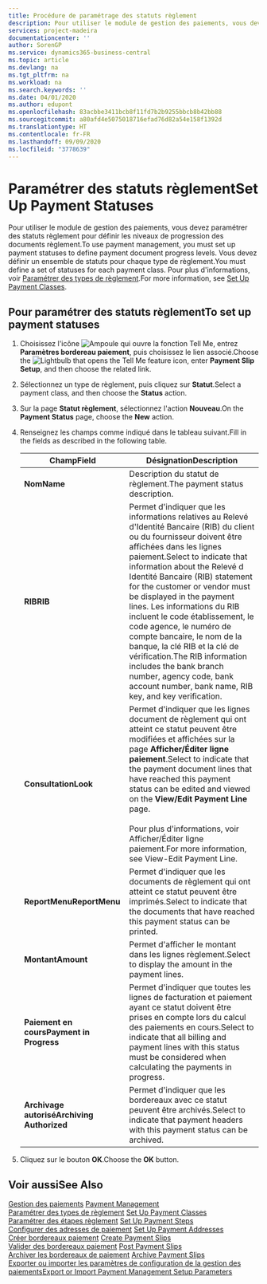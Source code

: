 ```yaml
---
title: Procédure de paramétrage des statuts règlement
description: Pour utiliser le module de gestion des paiements, vous devez paramétrer des statuts règlement pour définir les niveaux de progression des documents règlement. Vous devez définir un ensemble de statuts pour chaque type de règlement.
services: project-madeira
documentationcenter: ''
author: SorenGP
ms.service: dynamics365-business-central
ms.topic: article
ms.devlang: na
ms.tgt_pltfrm: na
ms.workload: na
ms.search.keywords: ''
ms.date: 04/01/2020
ms.author: edupont
ms.openlocfilehash: 83acbbe3411bcb8f11fd7b2b9255bbcb8b42bb88
ms.sourcegitcommit: a80afd4e5075018716efad76d82a54e158f1392d
ms.translationtype: HT
ms.contentlocale: fr-FR
ms.lasthandoff: 09/09/2020
ms.locfileid: "3778639"
---
```

# <a name="set-up-payment-statuses"></a><span data-ttu-id="a033c-104">Paramétrer des statuts règlement</span><span class="sxs-lookup"><span data-stu-id="a033c-104">Set Up Payment Statuses</span></span>
<span data-ttu-id="a033c-105">Pour utiliser le module de gestion des paiements, vous devez paramétrer des statuts règlement pour définir les niveaux de progression des documents règlement.</span><span class="sxs-lookup"><span data-stu-id="a033c-105">To use payment management, you must set up payment statuses to define payment document progress levels.</span></span> <span data-ttu-id="a033c-106">Vous devez définir un ensemble de statuts pour chaque type de règlement.</span><span class="sxs-lookup"><span data-stu-id="a033c-106">You must define a set of statuses for each payment class.</span></span> <span data-ttu-id="a033c-107">Pour plus d'informations, voir [Paramétrer des types de règlement](how-to-set-up-payment-classes.md).</span><span class="sxs-lookup"><span data-stu-id="a033c-107">For more information, see [Set Up Payment Classes](how-to-set-up-payment-classes.md).</span></span>  

## <a name="to-set-up-payment-statuses"></a><span data-ttu-id="a033c-108">Pour paramétrer des statuts règlement</span><span class="sxs-lookup"><span data-stu-id="a033c-108">To set up payment statuses</span></span>  

1.  <span data-ttu-id="a033c-109">Choisissez l'icône ![Ampoule qui ouvre la fonction Tell Me](../../media/ui-search/search_small.png "Dites-moi ce que vous voulez faire"), entrez **Paramètres bordereau paiement**, puis choisissez le lien associé.</span><span class="sxs-lookup"><span data-stu-id="a033c-109">Choose the ![Lightbulb that opens the Tell Me feature](../../media/ui-search/search_small.png "Tell me what you want to do") icon, enter **Payment Slip Setup**, and then choose the related link.</span></span>  
2.  <span data-ttu-id="a033c-110">Sélectionnez un type de règlement, puis cliquez sur **Statut**.</span><span class="sxs-lookup"><span data-stu-id="a033c-110">Select a payment class, and then choose the **Status** action.</span></span>  
3.  <span data-ttu-id="a033c-111">Sur la page **Statut règlement**, sélectionnez l'action **Nouveau**.</span><span class="sxs-lookup"><span data-stu-id="a033c-111">On the **Payment Status** page, choose the **New** action.</span></span>  
4.  <span data-ttu-id="a033c-112">Renseignez les champs comme indiqué dans le tableau suivant.</span><span class="sxs-lookup"><span data-stu-id="a033c-112">Fill in the fields as described in the following table.</span></span>  

    |<span data-ttu-id="a033c-113">Champ</span><span class="sxs-lookup"><span data-stu-id="a033c-113">Field</span></span>|<span data-ttu-id="a033c-114">Désignation</span><span class="sxs-lookup"><span data-stu-id="a033c-114">Description</span></span>|  
    |---------------------------------|---------------------------------------|  
    |<span data-ttu-id="a033c-115">**Nom**</span><span class="sxs-lookup"><span data-stu-id="a033c-115">**Name**</span></span>|<span data-ttu-id="a033c-116">Description du statut de règlement.</span><span class="sxs-lookup"><span data-stu-id="a033c-116">The payment status description.</span></span>|  
    |<span data-ttu-id="a033c-117">**RIB**</span><span class="sxs-lookup"><span data-stu-id="a033c-117">**RIB**</span></span>|<span data-ttu-id="a033c-118">Permet d'indiquer que les informations relatives au Relevé d'Identité Bancaire (RIB) du client ou du fournisseur doivent être affichées dans les lignes paiement.</span><span class="sxs-lookup"><span data-stu-id="a033c-118">Select to indicate that information about the Relevé d Identité Bancaire (RIB) statement for the customer or vendor must be displayed in the payment lines.</span></span> <span data-ttu-id="a033c-119">Les informations du RIB incluent le code établissement, le code agence, le numéro de compte bancaire, le nom de la banque, la clé RIB et la clé de vérification.</span><span class="sxs-lookup"><span data-stu-id="a033c-119">The RIB information includes the bank branch number, agency code, bank account number, bank name, RIB key, and key verification.</span></span>|  
    |<span data-ttu-id="a033c-120">**Consultation**</span><span class="sxs-lookup"><span data-stu-id="a033c-120">**Look**</span></span>|<span data-ttu-id="a033c-121">Permet d'indiquer que les lignes document de règlement qui ont atteint ce statut peuvent être modifiées et affichées sur la page **Afficher/Éditer ligne paiement**.</span><span class="sxs-lookup"><span data-stu-id="a033c-121">Select to indicate that the payment document lines that have reached this payment status can be edited and viewed on the **View/Edit Payment Line** page.</span></span><br /><br /> <span data-ttu-id="a033c-122">Pour plus d'informations, voir Afficher/Éditer ligne paiement.</span><span class="sxs-lookup"><span data-stu-id="a033c-122">For more information, see View-Edit Payment Line.</span></span>|  
    |<span data-ttu-id="a033c-123">**ReportMenu**</span><span class="sxs-lookup"><span data-stu-id="a033c-123">**ReportMenu**</span></span>|<span data-ttu-id="a033c-124">Permet d'indiquer que les documents de règlement qui ont atteint ce statut peuvent être imprimés.</span><span class="sxs-lookup"><span data-stu-id="a033c-124">Select to indicate that the documents that have reached this payment status can be printed.</span></span>|  
    |<span data-ttu-id="a033c-125">**Montant**</span><span class="sxs-lookup"><span data-stu-id="a033c-125">**Amount**</span></span>|<span data-ttu-id="a033c-126">Permet d'afficher le montant dans les lignes règlement.</span><span class="sxs-lookup"><span data-stu-id="a033c-126">Select to display the amount in the payment lines.</span></span>|  
    |<span data-ttu-id="a033c-127">**Paiement en cours**</span><span class="sxs-lookup"><span data-stu-id="a033c-127">**Payment in Progress**</span></span>|<span data-ttu-id="a033c-128">Permet d'indiquer que toutes les lignes de facturation et paiement ayant ce statut doivent être prises en compte lors du calcul des paiements en cours.</span><span class="sxs-lookup"><span data-stu-id="a033c-128">Select to indicate that all billing and payment lines with this status must be considered when calculating the payments in progress.</span></span>|  
    |<span data-ttu-id="a033c-129">**Archivage autorisé**</span><span class="sxs-lookup"><span data-stu-id="a033c-129">**Archiving Authorized**</span></span>|<span data-ttu-id="a033c-130">Permet d'indiquer que les bordereaux avec ce statut peuvent être archivés.</span><span class="sxs-lookup"><span data-stu-id="a033c-130">Select to indicate that payment headers with this payment status can be archived.</span></span>|  

5.  <span data-ttu-id="a033c-131">Cliquez sur le bouton **OK**.</span><span class="sxs-lookup"><span data-stu-id="a033c-131">Choose the **OK** button.</span></span>  

## <a name="see-also"></a><span data-ttu-id="a033c-132">Voir aussi</span><span class="sxs-lookup"><span data-stu-id="a033c-132">See Also</span></span>  
 <span data-ttu-id="a033c-133">[Gestion des paiements](payment-management.md) </span><span class="sxs-lookup"><span data-stu-id="a033c-133">[Payment Management](payment-management.md) </span></span>  
 <span data-ttu-id="a033c-134">[Paramétrer des types de règlement](how-to-set-up-payment-classes.md) </span><span class="sxs-lookup"><span data-stu-id="a033c-134">[Set Up Payment Classes](how-to-set-up-payment-classes.md) </span></span>  
 <span data-ttu-id="a033c-135">[Paramétrer des étapes règlement](how-to-set-up-payment-steps.md) </span><span class="sxs-lookup"><span data-stu-id="a033c-135">[Set Up Payment Steps](how-to-set-up-payment-steps.md) </span></span>  
 <span data-ttu-id="a033c-136">[Configurer des adresses de paiement](how-to-set-up-payment-addresses.md) </span><span class="sxs-lookup"><span data-stu-id="a033c-136">[Set Up Payment Addresses](how-to-set-up-payment-addresses.md) </span></span>  
 <span data-ttu-id="a033c-137">[Créer bordereaux paiement](how-to-create-payment-slips.md) </span><span class="sxs-lookup"><span data-stu-id="a033c-137">[Create Payment Slips](how-to-create-payment-slips.md) </span></span>  
 <span data-ttu-id="a033c-138">[Valider des bordereaux paiement](how-to-post-payment-slips.md) </span><span class="sxs-lookup"><span data-stu-id="a033c-138">[Post Payment Slips](how-to-post-payment-slips.md) </span></span>  
 <span data-ttu-id="a033c-139">[Archiver les bordereaux de paiement](how-to-archive-payment-slips.md) </span><span class="sxs-lookup"><span data-stu-id="a033c-139">[Archive Payment Slips](how-to-archive-payment-slips.md) </span></span>  
 [<span data-ttu-id="a033c-140">Exporter ou importer les paramètres de configuration de la gestion des paiements</span><span class="sxs-lookup"><span data-stu-id="a033c-140">Export or Import Payment Management Setup Parameters</span></span>](how-to-export-or-import-payment-management-setup-parameters.md)
